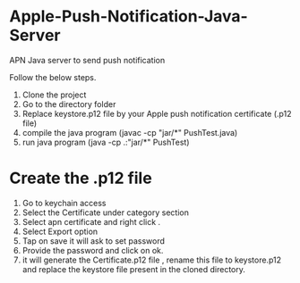 # Apple-Push-Notification-Java-Server

APN Java server to send push notification 

Follow the below steps.

1. Clone the project 
2. Go to the directory folder 
2. Replace keystore.p12 file by your Apple push notification certificate (.p12 file)
3. compile the java program (javac -cp "jar/*" PushTest.java)
4. run java program (java -cp .:"jar/*" PushTest)

# Create the .p12 file

1. Go to keychain access 
2. Select the Certificate under category section
3. Select apn certificate and right click .
4. Select Export option
5. Tap on save it will ask to set password
6. Provide the password and click on ok.
7. it will generate the Certificate.p12 file , rename this file to keystore.p12 and replace the keystore file present in the cloned  directory.
